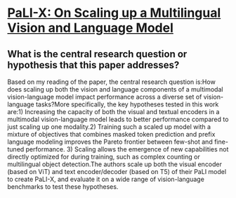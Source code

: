 # [PaLI-X: On Scaling up a Multilingual Vision and Language Model](https://arxiv.org/abs/2305.18565)

## What is the central research question or hypothesis that this paper addresses?

Based on my reading of the paper, the central research question is:How does scaling up both the vision and language components of a multimodal vision-language model impact performance across a diverse set of vision-language tasks?More specifically, the key hypotheses tested in this work are:1) Increasing the capacity of both the visual and textual encoders in a multimodal vision-language model leads to better performance compared to just scaling up one modality.2) Training such a scaled up model with a mixture of objectives that combines masked token prediction and prefix language modeling improves the Pareto frontier between few-shot and fine-tuned performance. 3) Scaling allows the emergence of new capabilities not directly optimized for during training, such as complex counting or multilingual object detection.The authors scale up both the visual encoder (based on ViT) and text encoder/decoder (based on T5) of their PaLI model to create PaLI-X, and evaluate it on a wide range of vision-language benchmarks to test these hypotheses.
